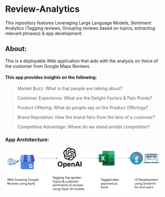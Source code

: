 # Review-Analytics
This repository features Leveraging Large Language Models, Sentiment Analytics (Tagging reviews, Grouping reviews based on topics, extracting relevant phrases) & app development.

## About:
This is a deployable Web application that aids with the analysis on Voice of the customer from Google Maps Reviews.

#### This app provides insights on the following:
> Market Buzz: What is that people are talking about? <br>

> Customer Experience: What are the Delight Factors & Pain Points?<br>

> Product Offering: What do people say on the Product Offerings?<br>

> Brand Reputation: How the brand fairs from the lens of a customer?<br>

> Competitive Advantage: Where do we stand amidst competition?<br>

### App Architecture:
![Alt text](process.jpg)
